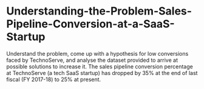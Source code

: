 # Understanding-the-Problem-Sales-Pipeline-Conversion-at-a-SaaS-Startup
Understand the problem, come up with a hypothesis for low conversions faced by TechnoServe, and analyse the dataset provided to arrive at possible solutions to increase it.
The sales pipeline conversion percentage at TechnoServe (a tech SaaS startup) has dropped by  35% at the end of last fiscal (FY 2017-18) to 25% at present.
